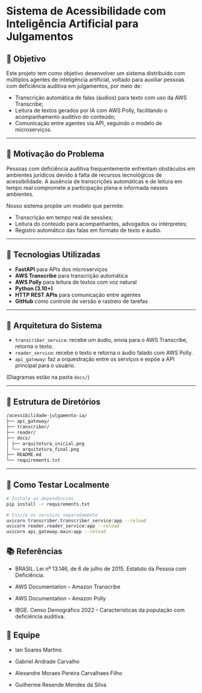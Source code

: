 # Sistema de Acessibilidade com Inteligência Artificial para Julgamentos

## 🎯 Objetivo

Este projeto tem como objetivo desenvolver um sistema distribuído com múltiplos agentes de inteligência artificial, voltado para auxiliar pessoas com deficiência auditiva em julgamentos, por meio de:
- Transcrição automática de falas (áudios) para texto com uso da AWS Transcribe;
- Leitura de textos gerados por IA com AWS Polly, facilitando o acompanhamento auditivo do conteúdo;
- Comunicação entre agentes via API, seguindo o modelo de microserviços.

---

## 🧩 Motivação do Problema

Pessoas com deficiência auditiva frequentemente enfrentam obstáculos em ambientes jurídicos devido à falta de recursos tecnológicos de acessibilidade. A ausência de transcrições automáticas e de leitura em tempo real compromete a participação plena e informada nesses ambientes.

Nosso sistema propõe um modelo que permite:
- Transcrição em tempo real de sessões;
- Leitura do conteúdo para acompanhantes, advogados ou intérpretes;
- Registro automático das falas em formato de texto e áudio.

---

## 🔗 Tecnologias Utilizadas

- **FastAPI** para APIs dos microserviços
- **AWS Transcribe** para transcrição automática
- **AWS Polly** para leitura de textos com voz natural
- **Python (3.10+)**
- **HTTP REST APIs** para comunicação entre agentes
- **GitHub** como controle de versão e rastreio de tarefas

---

## 🧠 Arquitetura do Sistema

- `transcriber_service`: recebe um áudio, envia para o AWS Transcribe, retorna o texto.
- `reader_service`: recebe o texto e retorna o áudio falado com AWS Polly.
- `api_gateway`: faz a orquestração entre os serviços e expõe a API principal para o usuário.

(Diagramas estão na pasta `docs/`)

---

## 📎 Estrutura de Diretórios

```bash
/acessibilidade-julgamento-ia/
├── api_gateway/
├── transcriber/
├── reader/
├── docs/
│ ├── arquitetura_inicial.png
│ └── arquitetura_final.png
├── README.md
└── requirements.txt
```

---

## 🧪 Como Testar Localmente

```bash
# Instale as dependências
pip install -r requirements.txt

# Inicie os serviços separadamente
uvicorn transcriber.transcriber_service:app --reload
uvicorn reader.reader_service:app --reload
uvicorn api_gateway.main:app --reload
```

## 📚 Referências
- BRASIL. Lei nº 13.146, de 6 de julho de 2015. Estatuto da Pessoa com Deficiência.

- AWS Documentation – Amazon Transcribe

- AWS Documentation – Amazon Polly

- IBGE. Censo Demográfico 2022 – Características da população com deficiência auditiva.

## 👥 Equipe

- Ian Soares Martins
  
- Gabriel Andrade Carvalho

- Alexandre Moraes Pereira Carvalhaes Filho

- Guilherme Resende Mendes da Silva
